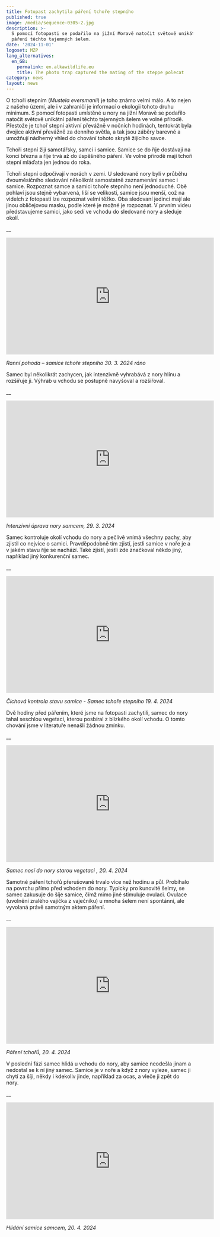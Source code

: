 ```yaml
---
title: Fotopast zachytila páření tchoře stepního
published: true
image: /media/sequence-0305-2.jpg
description: >-
  S pomocí fotopasti se podařilo na jižní Moravě natočit světově unikátní záběry
  páření těchto tajemných šelem.
date: '2024-11-01'
logoset: MZP
lang_alternatives:
  en_GB:
    permalink: en.alkawildlife.eu
    title: The photo trap captured the mating of the steppe polecat
category: news
layout: news
---
```

O tchoři stepním (_Mustela eversmanii_) je toho známo velmi málo. A to nejen z našeho území, ale i v zahraničí je informací o ekologii tohoto druhu minimum. S pomocí fotopasti umístěné u nory na jižní Moravě se podařilo natočit světově unikátní páření těchto tajemných šelem ve volné přírodě. Přestože je tchoř stepní aktivní převážně v nočních hodinách, tentokrát byla dvojice aktivní převážně za denního světla, a tak jsou záběry barevné a umožňují nádherný vhled do chování tohoto skrytě žijícího savce. 

Tchoři stepní žijí samotářsky, samci i samice. Samice se do říje dostávají na konci března a říje trvá až do úspěšného páření. Ve volné přírodě mají tchoři stepní mláďata jen jednou do roka.

Tchoři stepní odpočívají v norách v zemi. U sledované nory byli v průběhu dvouměsíčního sledování několikrát samostatně zaznamenáni samec i samice. Rozpoznat samce a samici tchoře stepního není jednoduché. Obě pohlaví jsou stejně vybarvená, liší se velikostí, samice jsou menší, což na videích z fotopastí lze rozpoznat velmi těžko. Oba sledovaní jedinci mají ale jinou obličejovou masku, podle které je možné je rozpoznat. V prvním videu představujeme samici, jako sedí ve vchodu do sledované nory a sleduje okolí. 

__

<iframe width="560" height="315" src="https://www.youtube.com/embed/86i8Z7LOo50" frameborder="0" allowfullscreen=""></iframe>

_Ranní pohoda – samice tchoře stepního 30. 3. 2024 ráno_ 

Samec byl několikrát zachycen, jak intenzivně vyhrabává z nory hlínu a rozšiřuje ji. Výhrab u vchodu se postupně navyšoval a rozšiřoval.

__

<iframe width="560" height="315" src="https://www.youtube.com/embed/ZogUtlrmcng" frameborder="0" allowfullscreen=""></iframe>

_Intenzivní úprava nory samcem, 29. 3. 2024_

Samec kontroluje okolí vchodu do nory a pečlivě vnímá všechny pachy, aby zjistil co nejvíce o samici. Pravděpodobně tím zjistí, jestli samice v noře je a v jakém stavu říje se nachází. Také zjistí, jestli zde značkoval někdo jiný, například jiný konkurenční samec. 

__

<iframe width="560" height="315" src="https://www.youtube.com/embed/Ux3gj9zTsDk" frameborder="0" allowfullscreen=""></iframe>

_Čichová kontrola stavu samice - Samec tchoře stepního 19. 4. 2024_

Dvě hodiny před pářením, které jsme na fotopasti zachytili, samec do nory tahal seschlou vegetaci, kterou posbíral z blízkého okolí vchodu. O tomto chování jsme v literatuře nenašli žádnou zmínku. 

__

<iframe width="560" height="315" src="https://www.youtube.com/embed/QHmi0_S6ydA" frameborder="0" allowfullscreen=""></iframe>

_Samec nosí do nory starou vegetaci , 20. 4. 2024_

Samotné páření tchořů přerušovaně trvalo více než hodinu a půl. Probíhalo na povrchu přímo před vchodem do nory. Typicky pro kunovité šelmy, se samec zakusuje do šíje samice, čímž mimo jiné stimuluje ovulaci. Ovulace (uvolnění zralého vajíčka z vaječníku) u mnoha šelem není spontánní, ale vyvolaná právě samotným aktem páření. 

__

<iframe width="560" height="315" src="https://www.youtube.com/embed/MmS_etycuQw" frameborder="0" allowfullscreen=""></iframe>

_Páření tchořů, 20. 4. 2024_

V poslední fázi samec hlídá u vchodu do nory, aby samice neodešla jinam a nedostal se k ní jiný samec. Samice je v noře a když z nory vyleze, samec ji chytí za šíji, někdy i kdekoliv jinde, například za ocas, a vleče ji zpět do nory.

__

<iframe width="560" height="315" src="https://www.youtube.com/embed/ZSGOdQFylFA" frameborder="0" allowfullscreen=""></iframe>

_Hlídání samice samcem, 20. 4. 2024_
